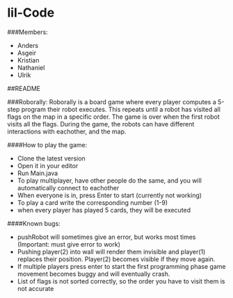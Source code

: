 # lil-Code

###Members:
* Anders
* Asgeir
* Kristian
* Nathaniel
* Ulrik

##README

###Roborally:
Roborally is a board game where every player computes a 5-step program their robot executes.
This repeats until a robot has visited all flags on the map in a specific order. 
The game is over when the first robot visits all the flags. During the game, the robots can have different interactions with eachother, and the map.


####How to play the game:
* Clone the latest version 
* Open it in your editor
* Run Main.java
* To play multiplayer, have other people do the same, and you will automatically connect to eachother
* When everyone is in, press Enter to start (currently not working)
* To play a card write the corresponding number (1-9)
* when every player has played 5 cards, they will be executed

####Known bugs:
* pushRobot will sometimes give an error, but works most times (Important: must give error to work)
* Pushing player(2) into wall will render them invisible and player(1) replaces their position. Player(2) becomes visible if they move again.
* If multiple players press enter to start the first programming phase game movement becomes buggy and will eventually crash.
* List of flags is not sorted correctly, so the order you have to visit them is not accurate